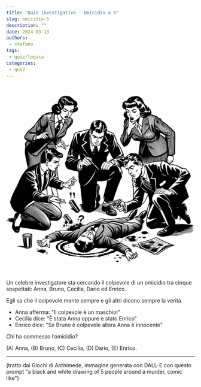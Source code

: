 ```yaml
---
title: "Quiz investigativo - Omicidio a 5"
slug: omicidio-5
description: ""
date: 2024-03-13
authors: 
 - stefano
tags:
 - quiz/logica
categories:
 - quiz
---
```

![alt text](../../../assets/img/quiz/quiz-omicidio-5.webp)

Un celebre investigatore sta cercando il colpevole di un omicidio tra cinque sospettati: Anna, Bruno, Cecilia, Dario ed Enrico.

Egli sa che il colpevole mente sempre e gli altri dicono sempre la verità.

- Anna afferma: "Il colpevole è un maschio!"
- Cecilia dice: "È stata Anna oppure è stato Enrico"
- Enrico dice: "Se Bruno è colpevole allora Anna è innocente"

Chi ha commesso l’omicidio?

(A) Anna, (B) Bruno, (C) Cecilia, (D) Dario, (E) Enrico.

---
(tratto dai Giochi di Archimede, immagine generata con DALL-E con questo prompt "a black and white drawing of 5 people around a murder, comic like")
